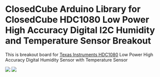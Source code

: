 ClosedCube Arduino Library for
ClosedCube HDC1080 Low Power High Accuracy Digital I2C Humidity and Temperature Sensor Breakout
=================================================================

This is breakout board for [Texas Instruments HDC1080](http://www.ti.com/product/HDC1080) Low Power High Accuracy Digital Humidity Sensor with Temperature Sensor 


[![](https://github.com/closedcube/ClosedCube_HDC1080_Arduino/blob/master/images/B004_HDC1080_Pic1.jpg)](https://www.tindie.com/stores/closedcube/)
[![](https://github.com/closedcube/ClosedCube_HDC1080_Arduino/blob/master/images/B004_HDC1080_Pic2.jpg)](https://www.tindie.com/stores/closedcube/)




